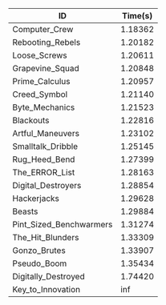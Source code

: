 |ID|Time(s)|
|-|-|
|Computer_Crew|1.18362|
|Rebooting_Rebels|1.20182|
|Loose_Screws|1.20611|
|Grapevine_Squad|1.20848|
|Prime_Calculus|1.20957|
|Creed_Symbol|1.21140|
|Byte_Mechanics|1.21523|
|Blackouts|1.22816|
|Artful_Maneuvers|1.23102|
|Smalltalk_Dribble|1.25145|
|Rug_Heed_Bend|1.27399|
|The_ERROR_List|1.28163|
|Digital_Destroyers|1.28854|
|Hackerjacks|1.29628|
|Beasts|1.29884|
|Pint_Sized_Benchwarmers|1.31274|
|The_Hit_Blunders|1.33309|
|Gonzo_Brutes|1.33907|
|Pseudo_Boom|1.35434|
|Digitally_Destroyed|1.74420|
|Key_to_Innovation|inf|

